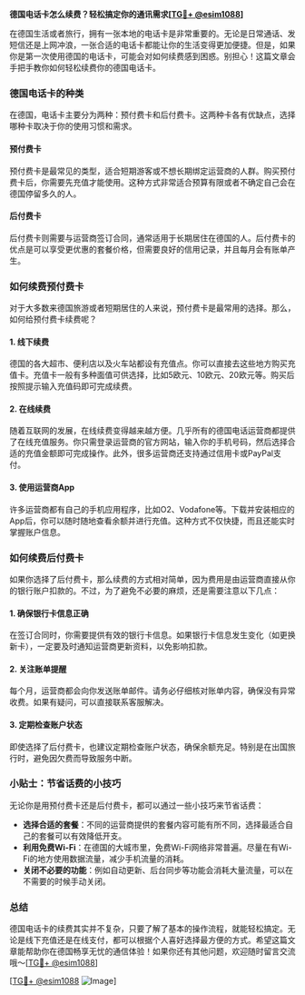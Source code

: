 **德国电话卡怎么续费？轻松搞定你的通讯需求[[TG💪+ @esim1088](https://t.me/s/esim1088)]**

在德国生活或者旅行，拥有一张本地的电话卡是非常重要的。无论是日常通话、发短信还是上网冲浪，一张合适的电话卡都能让你的生活变得更加便捷。但是，如果你是第一次使用德国的电话卡，可能会对如何续费感到困惑。别担心！这篇文章会手把手教你如何轻松续费你的德国电话卡。

### 德国电话卡的种类

在德国，电话卡主要分为两种：预付费卡和后付费卡。这两种卡各有优缺点，选择哪种卡取决于你的使用习惯和需求。

#### 预付费卡

预付费卡是最常见的类型，适合短期游客或不想长期绑定运营商的人群。购买预付费卡后，你需要先充值才能使用。这种方式非常适合预算有限或者不确定自己会在德国停留多久的人。

#### 后付费卡

后付费卡则需要与运营商签订合同，通常适用于长期居住在德国的人。后付费卡的优点是可以享受更优惠的套餐价格，但需要良好的信用记录，并且每月会有账单产生。

### 如何续费预付费卡

对于大多数来德国旅游或者短期居住的人来说，预付费卡是最常用的选择。那么，如何给预付费卡续费呢？

#### 1. 线下续费

德国的各大超市、便利店以及火车站都设有充值点。你可以直接去这些地方购买充值卡。充值卡一般有多种面值可供选择，比如5欧元、10欧元、20欧元等。购买后按照提示输入充值码即可完成续费。

#### 2. 在线续费

随着互联网的发展，在线续费变得越来越方便。几乎所有的德国电话运营商都提供了在线充值服务。你只需登录运营商的官方网站，输入你的手机号码，然后选择合适的充值金额即可完成操作。此外，很多运营商还支持通过信用卡或PayPal支付。

#### 3. 使用运营商App

许多运营商都有自己的手机应用程序，比如O2、Vodafone等。下载并安装相应的App后，你可以随时随地查看余额并进行充值。这种方式不仅快捷，而且还能实时掌握账户信息。

### 如何续费后付费卡

如果你选择了后付费卡，那么续费的方式相对简单，因为费用是由运营商直接从你的银行账户扣款的。不过，为了避免不必要的麻烦，还是需要注意以下几点：

#### 1. 确保银行卡信息正确

在签订合同时，你需要提供有效的银行卡信息。如果银行卡信息发生变化（如更换新卡），一定要及时通知运营商更新资料，以免影响扣款。

#### 2. 关注账单提醒

每个月，运营商都会向你发送账单邮件。请务必仔细核对账单内容，确保没有异常收费。如果有疑问，可以直接联系客服解决。

#### 3. 定期检查账户状态

即使选择了后付费卡，也建议定期检查账户状态，确保余额充足。特别是在出国旅行时，避免因欠费而导致服务中断。

### 小贴士：节省话费的小技巧

无论你是用预付费卡还是后付费卡，都可以通过一些小技巧来节省话费：

- **选择合适的套餐**：不同的运营商提供的套餐内容可能有所不同，选择最适合自己的套餐可以有效降低开支。
- **利用免费Wi-Fi**：在德国的大城市里，免费Wi-Fi网络非常普遍。尽量在有Wi-Fi的地方使用数据流量，减少手机流量的消耗。
- **关闭不必要的功能**：例如自动更新、后台同步等功能会消耗大量流量，可以在不需要的时候手动关闭。

### 总结

德国电话卡的续费其实并不复杂，只要了解了基本的操作流程，就能轻松搞定。无论是线下充值还是在线支付，都可以根据个人喜好选择最方便的方式。希望这篇文章能帮助你在德国畅享无忧的通信体验！如果你还有其他问题，欢迎随时留言交流哦～[[TG💪+ @esim1088](https://t.me/s/esim1088)]

[[TG💪+ @esim1088](https://t.me/s/esim1088) ![Image](https://i.postimg.cc/4NQfJmqS/Snipaste-2025-05-13-00-14-12.png)]